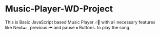 # Music-Player-WD-Project

This is Basic JavaScript based Music Player 🎶🎵 
with all necessary features like 
Next⏭ , previous ⏮ and pause ⏸ Buttons.
to play the song.
